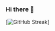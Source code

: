 ### Hi there 👋

[![GitHub Streak](https://streak-stats.demolab.com?user=KMHayles&theme=gotham&hide_border=true)]

